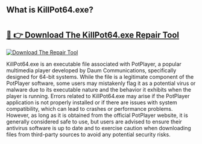 ## What is KillPot64.exe? 

# <h2><a href="https://exedetect.com/download.php?KillPot64.exe">🔗 👉 Download The KillPot64.exe Repair Tool</a></h2>

[![Download The Repair Tool](https://exedetect.com/download-button.jpg)](https://exedetect.com/download.php?KillPot64.exe)

KillPot64.exe is an executable file associated with PotPlayer, a popular multimedia player developed by Daum Communications, specifically designed for 64-bit systems. While the file is a legitimate component of the PotPlayer software, some users may mistakenly flag it as a potential virus or malware due to its executable nature and the behavior it exhibits when the player is running. Errors related to KillPot64.exe may arise if the PotPlayer application is not properly installed or if there are issues with system compatibility, which can lead to crashes or performance problems. However, as long as it is obtained from the official PotPlayer website, it is generally considered safe to use, but users are advised to ensure their antivirus software is up to date and to exercise caution when downloading files from third-party sources to avoid any potential security risks.